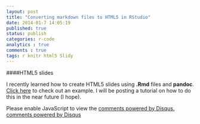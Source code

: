 ```yaml
---
layout: post
title: "Converting markdown files to HTML5 in RStudio"
date: 2014-01-7 14:05:19
published: true
status: publish
categories: r-code
analytics : true
comments : true
tags: r knitr html5 Slidy
---
```


####HTML5 slides

I recently learned how to create HTML5 slides using __.Rmd__ files and __pandoc__. [Click here][Click here] to check out an example. I will be posting a tutorial on how to do this in the near future (I hope).

[Click here]: /archive/md_to_html5_ex/md_html_ex.html

<div id="disqus_thread"></div>
<script type="text/javascript">
/* * * CONFIGURATION VARIABLES: EDIT BEFORE PASTING INTO YOUR WEBPAGE * * */
var disqus_shortname = 'jvcasill'; // required: replace example with your forum shortname

/* * * DON'T EDIT BELOW THIS LINE * * */
(function() {
var dsq = document.createElement('script'); dsq.type = 'text/javascript'; dsq.async = true;
dsq.src = '//' + disqus_shortname + '.disqus.com/embed.js';
(document.getElementsByTagName('head')[0] || document.getElementsByTagName('body')[0]).appendChild(dsq);
})();
</script>
<noscript>Please enable JavaScript to view the <a href="http://disqus.com/?ref_noscript">comments powered by Disqus.</a></noscript>
<a href="http://disqus.com" class="dsq-brlink">comments powered by <span class="logo-disqus">Disqus</span></a>